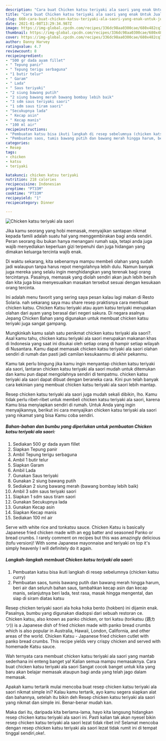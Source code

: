 ```yaml
---
description: "Cara buat Chicken katsu teriyaki ala saori yang enak Untuk Jualan"
title: "Cara buat Chicken katsu teriyaki ala saori yang enak Untuk Jualan"
slug: 660-cara-buat-chicken-katsu-teriyaki-ala-saori-yang-enak-untuk-jualan
date: 2021-01-08T13:29:34.987Z
image: https://img-global.cpcdn.com/recipes/336dc98aa0300cae/680x482cq70/chicken-katsu-teriyaki-ala-saori-foto-resep-utama.jpg
thumbnail: https://img-global.cpcdn.com/recipes/336dc98aa0300cae/680x482cq70/chicken-katsu-teriyaki-ala-saori-foto-resep-utama.jpg
cover: https://img-global.cpcdn.com/recipes/336dc98aa0300cae/680x482cq70/chicken-katsu-teriyaki-ala-saori-foto-resep-utama.jpg
author: Danny Harvey
ratingvalue: 4.7
reviewcount: 8
recipeingredient:
- "500 gr dada ayam fillet"
- " Tepung panir"
- " Tepung terigu serbaguna"
- "1 butir telur"
- " Garam"
- " Lada"
- " Saus teriyaki"
- "2 siung bawang putih"
- "2 siung bawang merah bawang bombay lebih baik"
- "3 sdm saus teriyaki saori"
- "1 sdm saus tiram saori"
- "Secukupnya lada"
- " Kecap asin"
- " Kecap manis"
- "100 ml air"
recipeinstructions:
- "Pembuatan katsu bisa ikuti langkah di resep sebelumnya (chicken katsu curry)"
- "Pembuatan saos, tumis bawang putih dan bawang merah hingga harum, beri air dan seluruh bahan saus, tambahkan kecap asin dan kecap manis, selanjutnya beri lada, test rasa, masak hingga mengental, dan siap di siram diatas katsu"
categories:
- Resep
tags:
- chicken
- katsu
- teriyaki

katakunci: chicken katsu teriyaki 
nutrition: 218 calories
recipecuisine: Indonesian
preptime: "PT33M"
cooktime: "PT33M"
recipeyield: "1"
recipecategory: Dinner

---
```



![Chicken katsu teriyaki ala saori](https://img-global.cpcdn.com/recipes/336dc98aa0300cae/680x482cq70/chicken-katsu-teriyaki-ala-saori-foto-resep-utama.jpg)

Jika kamu seorang yang hobi memasak, menyajikan santapan nikmat kepada famili adalah suatu hal yang menggembirakan bagi anda sendiri. Peran seorang ibu bukan hanya menangani rumah saja, tetapi anda juga wajib menyediakan keperluan gizi terpenuhi dan juga hidangan yang dimakan keluarga tercinta wajib enak.

Di waktu  sekarang, kita sebenarnya mampu membeli olahan yang sudah jadi walaupun tanpa harus repot mengolahnya lebih dulu. Namun banyak juga mereka yang selalu ingin menghidangkan yang terenak bagi orang tercintanya. Pasalnya, memasak yang diolah sendiri akan jauh lebih bersih dan kita juga bisa menyesuaikan masakan tersebut sesuai dengan kesukaan orang tercinta. 

Ini adalah menu favorit yang sering saya pesan kalau lagi makan di Resto Solaria. nah sekarang saya mau share resep praktisnya cara membuat chicken katsu. Chicken Katsu teriyaki atau ayam katsu teriyaki merupakan olahan dari ayam yang berasal dari negeri sakura. Di negara asalnya Jepang Chicken Bahan yang digunakan untuk membuat chicken katsu teriyaki juga sangat gampang.

Mungkinkah kamu salah satu penikmat chicken katsu teriyaki ala saori?. Asal kamu tahu, chicken katsu teriyaki ala saori merupakan makanan khas di Indonesia yang saat ini disukai oleh setiap orang di hampir setiap wilayah di Nusantara. Kamu dapat memasak chicken katsu teriyaki ala saori olahan sendiri di rumah dan pasti jadi camilan kesukaanmu di akhir pekanmu.

Kamu tak perlu bingung jika kamu ingin menyantap chicken katsu teriyaki ala saori, lantaran chicken katsu teriyaki ala saori mudah untuk ditemukan dan kamu pun dapat mengolahnya sendiri di tempatmu. chicken katsu teriyaki ala saori dapat dibuat dengan beraneka cara. Kini pun telah banyak cara kekinian yang membuat chicken katsu teriyaki ala saori lebih mantap.

Resep chicken katsu teriyaki ala saori juga mudah sekali dibikin, lho. Kamu tidak perlu ribet-ribet untuk membeli chicken katsu teriyaki ala saori, karena Kamu bisa menyiapkan sendiri di rumah. Untuk Anda yang ingin menyajikannya, berikut ini cara menyajikan chicken katsu teriyaki ala saori yang nikamat yang bisa Kamu coba sendiri.

<!--inarticleads1-->

##### Bahan-bahan dan bumbu yang diperlukan untuk pembuatan Chicken katsu teriyaki ala saori:

1. Sediakan 500 gr dada ayam fillet
1. Siapkan  Tepung panir
1. Ambil  Tepung terigu serbaguna
1. Ambil 1 butir telur
1. Siapkan  Garam
1. Ambil  Lada
1. Gunakan  Saus teriyaki
1. Gunakan 2 siung bawang putih
1. Sediakan 2 siung bawang merah (bawang bombay lebih baik)
1. Ambil 3 sdm saus teriyaki saori
1. Siapkan 1 sdm saus tiram saori
1. Gunakan Secukupnya lada
1. Gunakan  Kecap asin
1. Siapkan  Kecap manis
1. Sediakan 100 ml air


Serve with white rice and tonkatsu sauce. Chicken Katsu is basically Japanese fried chicken made with an egg batter and seasoned Panko or bread crumbs. I rarely comment on recipes but this was amazingly delicious (tofu version)! With some Japanese mayonnaise and teriyaki on top it&#39;s simply heavenly I will definitely do it again. 

<!--inarticleads2-->

##### Langkah-langkah membuat Chicken katsu teriyaki ala saori:

1. Pembuatan katsu bisa ikuti langkah di resep sebelumnya (chicken katsu curry)
1. Pembuatan saos, tumis bawang putih dan bawang merah hingga harum, beri air dan seluruh bahan saus, tambahkan kecap asin dan kecap manis, selanjutnya beri lada, test rasa, masak hingga mengental, dan siap di siram diatas katsu


Resep chicken teriyaki saori ala hoka hoka bento (hokben) ini dijamin enak. Pasalnya, bumbu yang digunakan diadopsi dari sebuah restoran ce. Chicken katsu, also known as panko chicken, or tori katsu (torikatsu (鶏カツ)) is a Japanese dish of fried chicken made with panko bread crumbs which is also popular in Australia, Hawaii, London, California, and other areas of the world. Chicken Katsu - Japanese fried chicken cutlet with panko bread crumbs. This recipe yields very crispy chicken and served with homemade Katsu sauce. 

Wah ternyata cara membuat chicken katsu teriyaki ala saori yang mantab sederhana ini enteng banget ya! Kalian semua mampu memasaknya. Cara buat chicken katsu teriyaki ala saori Sangat cocok banget untuk kita yang baru akan belajar memasak ataupun bagi anda yang telah jago dalam memasak.

Apakah kamu tertarik mulai mencoba buat resep chicken katsu teriyaki ala saori nikmat simple ini? Kalau kamu tertarik, ayo kamu segera siapkan alat dan bahannya, setelah itu bikin deh Resep chicken katsu teriyaki ala saori yang nikmat dan simple ini. Benar-benar mudah kan. 

Maka dari itu, daripada kita berlama-lama, hayo kita langsung hidangkan resep chicken katsu teriyaki ala saori ini. Pasti kalian tak akan nyesel bikin resep chicken katsu teriyaki ala saori lezat tidak ribet ini! Selamat mencoba dengan resep chicken katsu teriyaki ala saori lezat tidak rumit ini di tempat tinggal sendiri,oke!.

